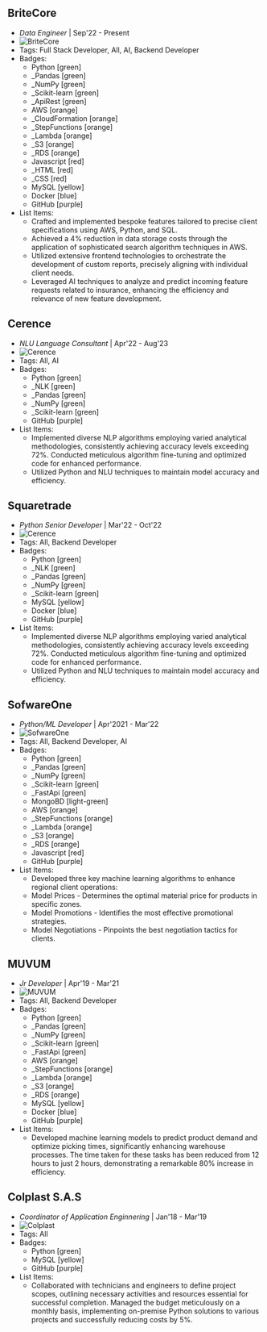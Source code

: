 ## BriteCore
- *Data Engineer* | Sep'22 - Present
- ![BriteCore](../assets/britecore.png)
- Tags: Full Stack Developer, All, AI, Backend Developer
- Badges:
  - Python [green]
  - _Pandas [green]
  - _NumPy [green]
  - _Scikit-learn [green]
  - _ApiRest [green]
  - AWS [orange]  
  - _CloudFormation [orange]
  - _StepFunctions [orange]
  - _Lambda [orange]
  - _S3 [orange]
  - _RDS [orange]
  - Javascript [red]
  - _HTML [red]
  - _CSS [red]
  - MySQL [yellow]
  - Docker [blue]
  - GitHub [purple]
- List Items:
  - Crafted and implemented bespoke features tailored to precise client specifications using AWS, Python, and SQL.
  - Achieved a 4% reduction in data storage costs through the application of sophisticated search algorithm techniques in AWS.
  - Utilized extensive frontend technologies to orchestrate the development of custom reports, precisely aligning with individual client needs.
  - Leveraged AI techniques to analyze and predict incoming feature requests related to insurance, enhancing the efficiency and relevance of new feature development.


## Cerence
- *NLU Language Consultant* | Apr'22 - Aug'23
- ![Cerence](../assets/cerence.png)
- Tags: All, AI
- Badges:
  - Python [green]
  - _NLK [green]
  - _Pandas [green]
  - _NumPy [green]
  - _Scikit-learn [green]
  - GitHub [purple]
- List Items:
  - Implemented diverse NLP algorithms employing varied analytical methodologies, consistently achieving accuracy levels exceeding 72%. Conducted meticulous algorithm fine-tuning and optimized code for enhanced performance.
  - Utilized Python and NLU techniques to maintain model accuracy and efficiency.

## Squaretrade
- *Python Senior Developer* | Mar'22 - Oct'22
- ![Cerence](../assets/cerence.png)
- Tags: All, Backend Developer
- Badges:
  - Python [green]
  - _NLK [green]
  - _Pandas [green]
  - _NumPy [green]
  - _Scikit-learn [green]
  - MySQL [yellow]
  - Docker [blue]
  - GitHub [purple]
- List Items:
  - Implemented diverse NLP algorithms employing varied analytical methodologies, consistently achieving accuracy levels exceeding 72%. Conducted meticulous algorithm fine-tuning and optimized code for enhanced performance.
  - Utilized Python and NLU techniques to maintain model accuracy and efficiency.

## SofwareOne
- *Python/ML Developer* | Apr'2021 - Mar'22
- ![SofwareOne](../assets/sofwareone.png)
- Tags: All, Backend Developer, AI
- Badges:
  - Python [green]
  - _Pandas [green]
  - _NumPy [green]
  - _Scikit-learn [green]
  - _FastApi [green]
  - MongoBD [light-green]
  - AWS [orange]  
  - _StepFunctions [orange]
  - _Lambda [orange]
  - _S3 [orange]
  - _RDS [orange]
  - Javascript [red]
  - GitHub [purple]
- List Items:
  - Developed three key machine learning algorithms to enhance regional client operations:
  - Model Prices - Determines the optimal material price for products in specific zones.
  - Model Promotions - Identifies the most effective promotional strategies.
  - Model Negotiations - Pinpoints the best negotiation tactics for clients.

## MUVUM
- *Jr Developer* | Apr'19 - Mar'21
- ![MUVUM](../assets/MUVUM.png)
- Tags: All, Backend Developer
- Badges:
  - Python [green]
  - _Pandas [green]
  - _NumPy [green]
  - _Scikit-learn [green]
  - _FastApi [green]
  - AWS [orange]  
  - _StepFunctions [orange]
  - _Lambda [orange]
  - _S3 [orange]
  - _RDS [orange]
  - MySQL [yellow]
  - Docker [blue]
  - GitHub [purple]
- List Items:
  - Developed machine learning models to predict product demand and optimize picking times, significantly enhancing
  warehouse processes. The time taken for these tasks has been reduced from 12 hours to just 2 hours, demonstrating a
  remarkable 80% increase in efficiency.


## Colplast S.A.S
- *Coordinator of Application Enginnering* | Jan'18 - Mar'19
- ![Colplast](../assets/colplast.png)
- Tags: All
- Badges:
  - Python [green]
  - MySQL [yellow]
  - GitHub [purple]
- List Items:
  - Collaborated with technicians and engineers to define project scopes, outlining necessary activities and resources essential
for successful completion. Managed the budget meticulously on a monthly basis, implementing on-premise Python solutions
to various projects and successfully reducing costs by 5%.
